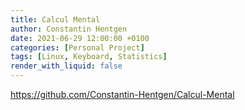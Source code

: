 ```yaml
---
title: Calcul Mental
author: Constantin Hentgen
date: 2021-06-29 12:00:00 +0100
categories: [Personal Project]
tags: [Linux, Keyboard, Statistics]
render_with_liquid: false
---
```


https://github.com/Constantin-Hentgen/Calcul-Mental
